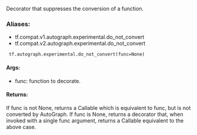 Decorator that suppresses the conversion of a function.
### Aliases:
- tf.compat.v1.autograph.experimental.do_not_convert
- tf.compat.v2.autograph.experimental.do_not_convert

```
 tf.autograph.experimental.do_not_convert(func=None)
```
#### Args:
- func: function to decorate.
#### Returns:
If func is not None, returns a Callable which is equivalent to func, but is not converted by AutoGraph. If func is None, returns a decorator that, when invoked with a single func argument, returns a Callable equivalent to the above case.
